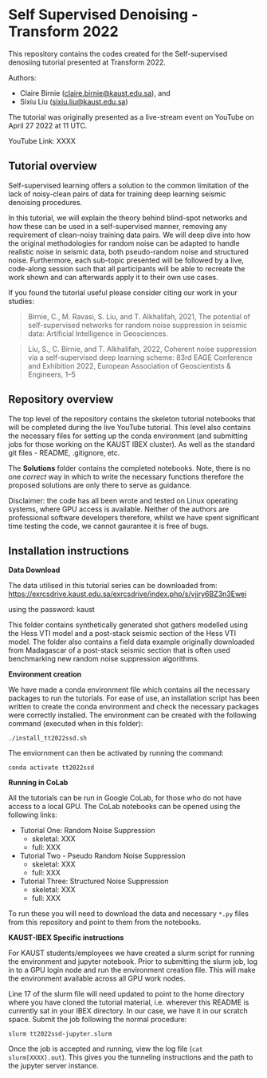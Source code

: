 Self Supervised Denoising - Transform 2022
=========

This repository contains the codes created for the Self-supervised denosiing tutorial presented at Transform 2022.

Authors: 
 - Claire Birnie (claire.birnie@kaust.edu.sa), and 
 - Sixiu Liu (sixiu.liu@kaust.edu.sa)
 
The tutorial was originally presented as a live-stream event on YouTube on April 27 2022 at 11 UTC. 

YouTube Link: XXXX

Tutorial overview
---------------------------

Self-supervised learning offers a solution to the common limitation of the lack of noisy-clean pairs of data for training deep learning seismic 
denoising procedures.

In this tutorial, we will explain the theory behind blind-spot networks and how these can be used in a self-supervised manner, removing any 
requirement of clean-noisy training data pairs. We will deep dive into how the original methodologies for random noise can be adapted to handle 
realistic noise in seismic data, both pseudo-random noise and structured noise. Furthermore, each sub-topic presented will be followed by a live, 
code-along session such that all participants will be able to recreate the work shown and can afterwards apply it to their own use cases. 

If you found the tutorial useful please consider citing our work in your studies:

> Birnie, C., M. Ravasi, S. Liu, and T. Alkhalifah, 2021, The potential of self-supervised networks for random noise 
> suppression in seismic data: Artificial Intelligence in Geosciences.

> Liu, S., C. Birnie, and T. Alkhalifah, 2022, Coherent noise suppression via a self-supervised deep learning scheme: 
> 83rd EAGE Conference and Exhibition 2022, European Association of Geoscientists & Engineers, 1–5

Repository overview
---------------------------

The top level of the repository contains the skeleton tutorial notebooks that will be completed during the live YouTube tutorial.
This level also contains the necessary files for setting up the conda environment (and submitting jobs for those working on the 
KAUST IBEX cluster). As well as the standard git files - README, .gitignore, etc. 

The **Solutions** folder contains the completed notebooks. Note, there is no one *correct* way in which to write the necessary functions 
therefore the proposed solutions are only there to serve as guidance. 

Disclaimer: the code has all been wrote and tested on Linux operating systems, where GPU access is available. Neither of the authors are professional 
software developers therefore, whilst we have spent significant time testing the code, we cannot gaurantee it is free of bugs.

Installation instructions
---------------------------

**Data Download**

The data utilised in this tutorial series can be downloaded from: https://exrcsdrive.kaust.edu.sa/exrcsdrive/index.php/s/vjjry6BZ3n3Ewei

using the password: kaust

This folder contains synthetically generated shot gathers modelled using the Hess VTI model and a post-stack seismic section
of the Hess VTI model. The folder also contains a field data example originally downloaded from Madagascar of a post-stack
seismic section that is often used benchmarking new random noise suppression algorithms.


**Environment creation**

We have made a conda environment file which contains all the necessary packages to run the tutorials. For ease of use,
an installation script has been written to create the conda environment and  check the necessary packages were 
correctly installed. The environment can be created with the following command (executed when in this folder):

    ./install_tt2022ssd.sh
    
The enviornment can then be activated by running the command:

    conda activate tt2022ssd
    
**Running in CoLab**

All the tutorials can be run in Google CoLab, for those who do not have access to a local GPU. The CoLab notebooks can be 
opened using the following links:

 - Tutorial One: Random Noise Suppression
    - skeletal: XXX
    - full: XXX
 - Tutorial Two - Pseudo Random Noise Suppression
    - skeletal: XXX
    - full: XXX
 - Tutorial Three: Structured Noise Suppression
    - skeletal: XXX
    - full: XXX

To run these you will need to download the data and necessary `*.py` files from this repository and point to them from the 
notebooks.


**KAUST-IBEX Specific instructions**

For KAUST students/employees we have created a slurm script for running the environment and jupyter notebook. Prior to
submitting the slurm job, log in to a GPU login node and run the environment creation file. This will make the 
environment available across all GPU work nodes. 

Line 17 of the slurm file will need updated to point to the home directory where you have cloned the tutorial material, 
i.e. wherever this README is currently sat in your IBEX directory. In our case, we have it in our scratch space. Submit
the job following the normal procedure:

    slurm tt2022ssd-jupyter.slurm

Once the job is accepted and running, view the log file (`cat slurm[XXXX].out`). This gives you the tunneling instructions 
and the path to the jupyter server instance.

